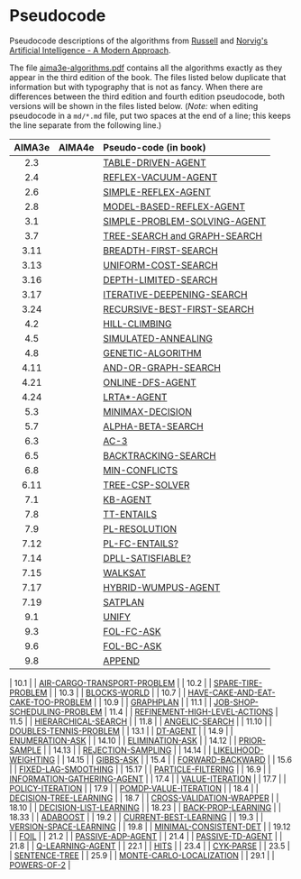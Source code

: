 # Pseudocode
Pseudocode descriptions of the algorithms from [Russell](http://www.cs.berkeley.edu/~russell/) and [Norvig's](http://www.norvig.com/) [Artificial Intelligence - A Modern Approach](http://aima.cs.berkeley.edu/).

The file [aima3e-algorithms.pdf](https://github.com/aimacode/pseudocode/blob/master/aima3e-algorithms.pdf) contains all the algorithms exactly as they appear in the third edition of the book. The files listed below duplicate that information but with typography that is not as fancy. When there are differences between the third edition and fourth edition pseudocode, both versions will be shown in the files listed below. (_Note:_ when editing pseudocode in a `md/*.md` file, put two spaces at the end of a line; this keeps the line separate from the following line.)


| AIMA3e | AIMA4e | Pseudo-code (in book)|
|:------:|:------:|:---------------------|
| 2.3 |  | [TABLE-DRIVEN-AGENT](md/Table-Driven-Agent.md) |
| 2.4 |  | [REFLEX-VACUUM-AGENT](md/Reflex-Vacuum-Agent.md) |
| 2.6 |  | [SIMPLE-REFLEX-AGENT](md/Simple-Reflex-Agent.md) |
| 2.8 |  | [MODEL-BASED-REFLEX-AGENT](md/Model-Based-Reflex-Agent.md) |
| 3.1 |  | [SIMPLE-PROBLEM-SOLVING-AGENT](md/Simple-Problem-Solving-Agent.md) |
| 3.7 |  | [TREE-SEARCH and GRAPH-SEARCH](md/Tree-Search-and-Graph-Search.md) |
| 3.11 |  | [BREADTH-FIRST-SEARCH](md/Breadth-First-Search.md) |
| 3.13 |  | [UNIFORM-COST-SEARCH](md/Uniform-Cost-Search.md) |
| 3.16 |  | [DEPTH-LIMITED-SEARCH](md/Depth-Limited-Search.md) |
| 3.17 |  | [ITERATIVE-DEEPENING-SEARCH](md/Iterative-Deepening-Search.md) |
| 3.24 |  | [RECURSIVE-BEST-FIRST-SEARCH](md/Recursive-Best-First-Search.md) |
| 4.2 |  | [HILL-CLIMBING](md/Hill-Climbing.md) |
| 4.5 |  | [SIMULATED-ANNEALING](md/Simulated-Annealing.md) |
| 4.8 |  | [GENETIC-ALGORITHM](md/Genetic-Algorithm.md) |
| 4.11 |  | [AND-OR-GRAPH-SEARCH](md/And-Or-Graph-Search.md) |
| 4.21 |  | [ONLINE-DFS-AGENT](md/Online-DFS-Agent.md) |
| 4.24 |  | [LRTA*-AGENT](md/LRTAStar-Agent.md) |
| 5.3 |  | [MINIMAX-DECISION](md/Minimax-Decision.md) |
| 5.7 |  | [ALPHA-BETA-SEARCH](md/Alpha-Beta-Search.md) |
| 6.3 |  | [AC-3](md/AC-3.md) |
| 6.5 |  | [BACKTRACKING-SEARCH](md/Backtracking-Search.md) |
| 6.8 |  | [MIN-CONFLICTS](md/Min-Conflicts.md) |
| 6.11 |  | [TREE-CSP-SOLVER](md/Tree-CSP-Solver.md) |
| 7.1|  | [KB-AGENT](md/KB-Agent.md) |
| 7.8 |  | [TT-ENTAILS](md/TT-Entails.md) |
| 7.9 |  | [PL-RESOLUTION](md/PL-Resolution.md) |
| 7.12 |  | [PL-FC-ENTAILS?](md/PL-FC-Entails.md) |
| 7.14 |  | [DPLL-SATISFIABLE?](md/DPLL-Satisfiable.md) |
| 7.15 |  | [WALKSAT](md/WalkSAT.md) |
| 7.17 |  | [HYBRID-WUMPUS-AGENT](md/Hybrid-Wumpus-Agent.md) |
| 7.19 |  | [SATPLAN](md/SATPlan.md) |
| 9.1 |  | [UNIFY](md/Unify.md) |
| 9.3 |  | [FOL-FC-ASK](md/FOL-FC-Ask.md) |
| 9.6 |  | [FOL-BC-ASK](md/FOL-BC-Ask.md) |
| 9.8 |  | [APPEND](md/Append.md) |

| 10.1 | | [AIR-CARGO-TRANSPORT-PROBLEM](md/Air-Cargo-Transport-Problem.md) |
| 10.2 | | [SPARE-TIRE-PROBLEM](md/Spare-Tire-Problem.md) |
| 10.3 | | [BLOCKS-WORLD](md/Blocks-World.md) |
| 10.7 | | [HAVE-CAKE-AND-EAT-CAKE-TOO-PROBLEM](md/Have-Cake-And-Eat-Cake-Too.md) |
| 10.9 |  | [GRAPHPLAN](md/GraphPlan.md) |
| 11.1 | | [JOB-SHOP-SCHEDULING-PROBLEM](md/Job-Shop-Scheduling-Problem.md)
| 11.4 | | [REFINEMENT-HIGH-LEVEL-ACTIONS](md/Refinement-High-Level-Actions.md)
| 11.5 |  | [HIERARCHICAL-SEARCH](md/Hierarchical-Search.md) |
| 11.8 |  | [ANGELIC-SEARCH](md/Angelic-Search.md) |
| 11.10 | | [DOUBLES-TENNIS-PROBLEM](md/Doubles-Tennis-Problem.md) |
| 13.1 |  | [DT-AGENT](md/DT-Agent.md) |
| 14.9 |  | [ENUMERATION-ASK](md/Enumeration-Ask.md) |
| 14.10 |  | [ELIMINATION-ASK](md/Elimination-Ask.md) |
| 14.12 |  | [PRIOR-SAMPLE](md/Prior-Sample.md) |
| 14.13 |  | [REJECTION-SAMPLING](md/Rejection-Sampling.md) |
| 14.14 |  | [LIKELIHOOD-WEIGHTING](md/Likelihood-Weighting.md) |
| 14.15 |  | [GIBBS-ASK](md/Gibbs-Ask.md) |
| 15.4 |  | [FORWARD-BACKWARD](md/Forward-Backward.md) |
| 15.6 |  | [FIXED-LAG-SMOOTHING](md/Fixed-Lag-Smoothing.md) |
| 15.17 |  | [PARTICLE-FILTERING](md/Particle-Filtering.md) |
| 16.9 |  | [INFORMATION-GATHERING-AGENT](md/Information-Gathering-Agent.md) |
| 17.4 |  | [VALUE-ITERATION](md/Value-Iteration.md) |
| 17.7 |  | [POLICY-ITERATION](md/Policy-Iteration.md) |
| 17.9 |  | [POMDP-VALUE-ITERATION](md/POMDP-Value-Iteration.md) |
| 18.4 |  | [DECISION-TREE-LEARNING](md/Decision-Tree-Learning.md) |
| 18.7 |  | [CROSS-VALIDATION-WRAPPER](md/Cross-Validation-Wrapper.md) |
| 18.10 |  | [DECISION-LIST-LEARNING](md/Decision-List-Learning.md) |
| 18.23 |  | [BACK-PROP-LEARNING](md/Back-Prop-Learning.md) |
| 18.33 |  | [ADABOOST](md/AdaBoost.md) |
| 19.2 |  | [CURRENT-BEST-LEARNING](md/Current-Best-Learning.md) |
| 19.3 |  | [VERSION-SPACE-LEARNING](md/Version-Space-Learning.md) |
| 19.8 |  | [MINIMAL-CONSISTENT-DET](md/Minimal-Consistent-Det.md) |
| 19.12 |  | [FOIL](md/Foil.md) |
| 21.2 |  | [PASSIVE-ADP-AGENT](md/Passive-ADP-Agent.md) |
| 21.4 |  | [PASSIVE-TD-AGENT](md/Passive-TD-Agent.md) |
| 21.8 |  | [Q-LEARNING-AGENT](md/Q-Learning-Agent.md) |
| 22.1 |  | [HITS](md/Hits.md) |
| 23.4 |  | [CYK-PARSE](md/CYK-Parse.md) |
| 23.5 | | [SENTENCE-TREE](md/Sentence-Tree.md) |
| 25.9 |  | [MONTE-CARLO-LOCALIZATION](md/Monte-Carlo-Localization.md) |
| 29.1 |  | [POWERS-OF-2](md/Powers-Of-2.md) |
